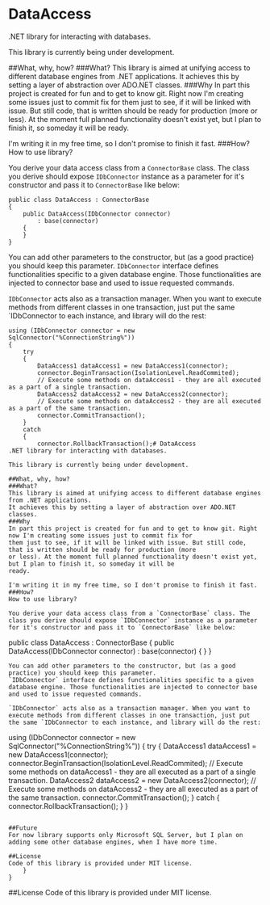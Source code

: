 # DataAccess
.NET library for interacting with databases.

This library is currently being under development.

##What, why, how?
###What?
This library is aimed at unifying access to different database engines from .NET applications.
It achieves this by setting a layer of abstraction over ADO.NET classes.
###Why
In part this project is created for fun and to get to know git. Right now I'm creating some issues just to commit fix for
them just to see, if it will be linked with issue. But still code, that is written should be ready for production (more
or less). At the moment full planned functionality doesn't exist yet, but I plan to finish it, so someday it will be
ready.

I'm writing it in my free time, so I don't promise to finish it fast.
###How?
How to use library?

You derive your data access class from a `ConnectorBase` class. The class you derive should expose `IDbConnector` instance as a parameter for it's constructor and pass it to `ConnectorBase` like below:
```
public class DataAccess : ConnectorBase
{
    public DataAccess(IDbConnector connector)
        : base(connector)
    {
    }
}
```
You can add other parameters to the constructor, but (as a good practice) you should keep this parameter.
`IDbConnector` interface defines functionalities specific to a given database engine. Those functionalities are injected to connector base and used to issue requested commands.

`IDbConnector` acts also as a transaction manager. When you want to execute methods from different classes in one transaction, just put the same `IDbConnector to each instance, and library will do the rest:
```
using (IDbConnector connector = new SqlConnector("%ConnectionString%"))
{
    try
    {
        DataAccess1 dataAccess1 = new DataAccess1(connector);
        connector.BeginTransaction(IsolationLevel.ReadCommited);
        // Execute some methods on dataAccess1 - they are all executed as a part of a single transaction.
        DataAccess2 dataAccess2 = new DataAccess2(connector);
        // Execute some methods on dataAccess2 - they are all executed as a part of the same transaction.
        connector.CommitTransaction();
    }
    catch
    {
        connector.RollbackTransaction();# DataAccess
.NET library for interacting with databases.

This library is currently being under development.

##What, why, how?
###What?
This library is aimed at unifying access to different database engines from .NET applications.
It achieves this by setting a layer of abstraction over ADO.NET classes.
###Why
In part this project is created for fun and to get to know git. Right now I'm creating some issues just to commit fix for
them just to see, if it will be linked with issue. But still code, that is written should be ready for production (more
or less). At the moment full planned functionality doesn't exist yet, but I plan to finish it, so someday it will be
ready.

I'm writing it in my free time, so I don't promise to finish it fast.
###How?
How to use library?

You derive your data access class from a `ConnectorBase` class. The class you derive should expose `IDbConnector` instance as a parameter for it's constructor and pass it to `ConnectorBase` like below:
```
public class DataAccess : ConnectorBase
{
    public DataAccess(IDbConnector connector)
        : base(connector)
    {
    }
}
```
You can add other parameters to the constructor, but (as a good practice) you should keep this parameter.
`IDbConnector` interface defines functionalities specific to a given database engine. Those functionalities are injected to connector base and used to issue requested commands.

`IDbConnector` acts also as a transaction manager. When you want to execute methods from different classes in one transaction, just put the same `IDbConnector to each instance, and library will do the rest:
```
using (IDbConnector connector = new SqlConnector("%ConnectionString%"))
{
    try
    {
        DataAccess1 dataAccess1 = new DataAccess1(connector);
        connector.BeginTransaction(IsolationLevel.ReadCommited);
        // Execute some methods on dataAccess1 - they are all executed as a part of a single transaction.
        DataAccess2 dataAccess2 = new DataAccess2(connector);
        // Execute some methods on dataAccess2 - they are all executed as a part of the same transaction.
        connector.CommitTransaction();
    }
    catch
    {
        connector.RollbackTransaction();
    }
}
```

##Future
For now library supports only Microsoft SQL Server, but I plan on adding some other database engines, when I have more time.

##License
Code of this library is provided under MIT license.
    }
}
```

##License
Code of this library is provided under MIT license.